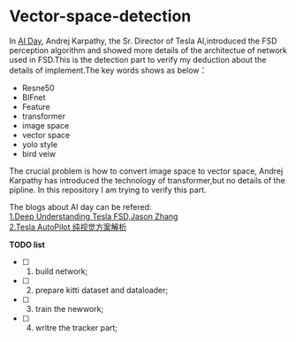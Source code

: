 # Vector-space-detection
In [AI Day](https://www.youtube.com/watch?v=j0z4FweCy4M), Andrej Karpathy, the Sr. Director of Tesla AI,introduced the FSD perception algorithm and showed more details of
the architectue of network used in FSD.This is the detection part to verify my deduction about the details of implement.The key words shows as below：  
- Resne50  
- BIFnet  
- Feature
- transformer
- image space  
- vector space
- yolo style
- bird veiw  

The crucial problem is how to convert image space to vector space, Andrej Karpathy has introduced the technology of transformer,but no details of the pipline. In this repository 
I am trying to verify this part.  

The blogs about AI day can be refered:  
[1.Deep Understanding Tesla FSD,Jason Zhang](https://saneryee-studio.medium.com/deep-understanding-tesla-fsd-part-1-hydranet-1b46106d57)    
[2.Tesla AutoPilot 纯视觉方案解析](https://zhuanlan.zhihu.com/p/404916271)

**TODO list**  
- [ ] 1. build network;
- [ ] 2. prepare kitti dataset and dataloader;
- [ ] 3. train the newwork;
- [ ] 4. writre the tracker part;

